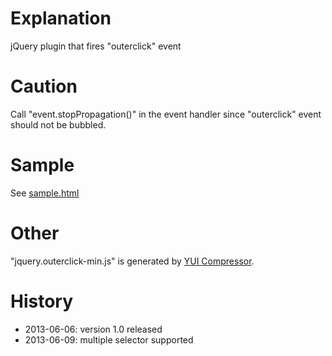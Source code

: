 # Explanation

jQuery plugin that fires "outerclick" event

# Caution

Call "event.stopPropagation()" in the event handler since "outerclick" event should not be bubbled.

# Sample

See [sample.html](sample.html)

# Other

"jquery.outerclick-min.js" is generated by [YUI Compressor](https://github.com/yui/yuicompressor/).

# History

* 2013-06-06: version 1.0 released
* 2013-06-09: multiple selector supported
